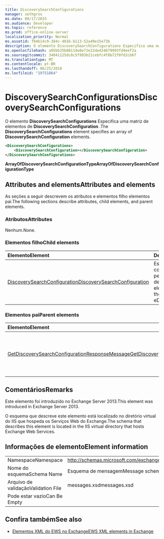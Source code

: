 ```yaml
---
title: DiscoverySearchConfigurations
manager: sethgros
ms.date: 09/17/2015
ms.audience: Developer
ms.topic: reference
ms.prod: office-online-server
localization_priority: Normal
ms.assetid: f04b14c9-384c-4016-b113-52a49e15e73b
description: O elemento DiscoverySearchConfigurations Especifica uma matriz de elementos de DiscoverySearchConfiguration.
ms.openlocfilehash: a95bb35b88114e8e72e22de424679993fd4eef2a
ms.sourcegitcommit: 34041125dc8c5f993b21cebfc4f8b72f0fd2cb6f
ms.translationtype: MT
ms.contentlocale: pt-BR
ms.lasthandoff: 06/25/2018
ms.locfileid: "19751864"
---
```

# <a name="discoverysearchconfigurations"></a><span data-ttu-id="5b820-103">DiscoverySearchConfigurations</span><span class="sxs-lookup"><span data-stu-id="5b820-103">DiscoverySearchConfigurations</span></span>

<span data-ttu-id="5b820-104">O elemento **DiscoverySearchConfigurations** Especifica uma matriz de elementos de **DiscoverySearchConfiguration** .</span><span class="sxs-lookup"><span data-stu-id="5b820-104">The **DiscoverySearchConfigurations** element specifies an array of **DiscoverySearchConfiguration** elements.</span></span> 
  
```XML
<DiscoverySearchConfigurations>
    <DiscoverySearchConfiguration></DiscoverySearchConfiguration>
</DiscoverySearchConfigurations>
```

 <span data-ttu-id="5b820-105">**ArrayOfDiscoverySearchConfigurationType**</span><span class="sxs-lookup"><span data-stu-id="5b820-105">**ArrayOfDiscoverySearchConfigurationType**</span></span>
## <a name="attributes-and-elements"></a><span data-ttu-id="5b820-106">Attributes and elements</span><span class="sxs-lookup"><span data-stu-id="5b820-106">Attributes and elements</span></span>

<span data-ttu-id="5b820-107">As seções a seguir descrevem os atributos e elementos filho elementos pai.</span><span class="sxs-lookup"><span data-stu-id="5b820-107">The following sections describe attributes, child elements, and parent elements.</span></span>
  
### <a name="attributes"></a><span data-ttu-id="5b820-108">Atributos</span><span class="sxs-lookup"><span data-stu-id="5b820-108">Attributes</span></span>

<span data-ttu-id="5b820-109">Nenhum.</span><span class="sxs-lookup"><span data-stu-id="5b820-109">None.</span></span>
  
### <a name="child-elements"></a><span data-ttu-id="5b820-110">Elementos filho</span><span class="sxs-lookup"><span data-stu-id="5b820-110">Child elements</span></span>

|<span data-ttu-id="5b820-111">**Elemento**</span><span class="sxs-lookup"><span data-stu-id="5b820-111">**Element**</span></span>|<span data-ttu-id="5b820-112">**Descrição**</span><span class="sxs-lookup"><span data-stu-id="5b820-112">**Description**</span></span>|
|:-----|:-----|
|[<span data-ttu-id="5b820-113">DiscoverySearchConfiguration</span><span class="sxs-lookup"><span data-stu-id="5b820-113">DiscoverySearchConfiguration</span></span>](discoverysearchconfiguration.md) <br/> |<span data-ttu-id="5b820-114">Especifica a configuração de pesquisa de descoberta eletrônica.</span><span class="sxs-lookup"><span data-stu-id="5b820-114">Specifies the configuration for eDiscovery search.</span></span>  <br/> |
   
### <a name="parent-elements"></a><span data-ttu-id="5b820-115">Elementos pai</span><span class="sxs-lookup"><span data-stu-id="5b820-115">Parent elements</span></span>

|<span data-ttu-id="5b820-116">**Elemento**</span><span class="sxs-lookup"><span data-stu-id="5b820-116">**Element**</span></span>|<span data-ttu-id="5b820-117">**Descrição**</span><span class="sxs-lookup"><span data-stu-id="5b820-117">**Description**</span></span>|
|:-----|:-----|
|[<span data-ttu-id="5b820-118">GetDiscoverySearchConfigurationResponseMessage</span><span class="sxs-lookup"><span data-stu-id="5b820-118">GetDiscoverySearchConfigurationResponseMessage</span></span>](getdiscoverysearchconfigurationresponsemessage.md) <br/> |<span data-ttu-id="5b820-119">Especifica a mensagem de resposta para uma solicitação de **GetDiscoverySearchConfiguration** .</span><span class="sxs-lookup"><span data-stu-id="5b820-119">Specifies the response message for a **GetDiscoverySearchConfiguration** request.</span></span>  <br/> |
   
## <a name="remarks"></a><span data-ttu-id="5b820-120">Comentários</span><span class="sxs-lookup"><span data-stu-id="5b820-120">Remarks</span></span>

<span data-ttu-id="5b820-121">Este elemento foi introduzido no Exchange Server 2013.</span><span class="sxs-lookup"><span data-stu-id="5b820-121">This element was introduced in Exchange Server 2013.</span></span>
  
<span data-ttu-id="5b820-122">O esquema que descreve este elemento está localizado no diretório virtual do IIS que hospeda os Serviços Web do Exchange.</span><span class="sxs-lookup"><span data-stu-id="5b820-122">The schema that describes this element is located in the IIS virtual directory that hosts Exchange Web Services.</span></span>
  
## <a name="element-information"></a><span data-ttu-id="5b820-123">Informações de elemento</span><span class="sxs-lookup"><span data-stu-id="5b820-123">Element information</span></span>

|||
|:-----|:-----|
|<span data-ttu-id="5b820-124">Namespace</span><span class="sxs-lookup"><span data-stu-id="5b820-124">Namespace</span></span>  <br/> |http://schemas.microsoft.com/exchange/services/2006/messages  <br/> |
|<span data-ttu-id="5b820-125">Nome do esquema</span><span class="sxs-lookup"><span data-stu-id="5b820-125">Schema Name</span></span>  <br/> |<span data-ttu-id="5b820-126">Esquema de mensagem</span><span class="sxs-lookup"><span data-stu-id="5b820-126">Message schema</span></span>  <br/> |
|<span data-ttu-id="5b820-127">Arquivo de validação</span><span class="sxs-lookup"><span data-stu-id="5b820-127">Validation File</span></span>  <br/> |<span data-ttu-id="5b820-128">messages.xsd</span><span class="sxs-lookup"><span data-stu-id="5b820-128">messages.xsd</span></span>  <br/> |
|<span data-ttu-id="5b820-129">Pode estar vazio</span><span class="sxs-lookup"><span data-stu-id="5b820-129">Can Be Empty</span></span>  <br/> ||
   
## <a name="see-also"></a><span data-ttu-id="5b820-130">Confira também</span><span class="sxs-lookup"><span data-stu-id="5b820-130">See also</span></span>

- [<span data-ttu-id="5b820-131">Elementos XML do EWS no Exchange</span><span class="sxs-lookup"><span data-stu-id="5b820-131">EWS XML elements in Exchange</span></span>](ews-xml-elements-in-exchange.md)

